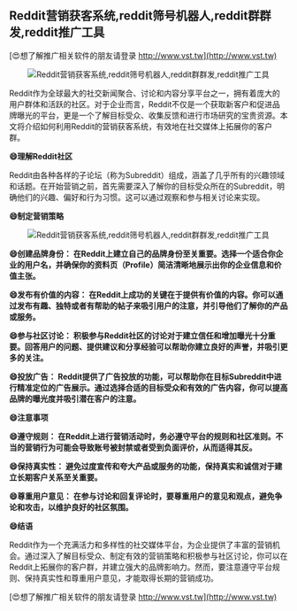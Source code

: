 ## **Reddit营销获客系统,reddit筛号机器人,reddit群群发,reddit推广工具**

[😍想了解推广相关软件的朋友请登录 http://www.vst.tw](http://www.vst.tw)

 <center><img src="https://vst.tw/MP4/tuiguang/png/2.png" alt="Reddit营销获客系统,reddit筛号机器人,reddit群群发,reddit推广工具"></center>

Reddit作为全球最大的社交新闻聚合、讨论和内容分享平台之一，拥有着庞大的用户群体和活跃的社区。对于企业而言，Reddit不仅是一个获取新客户和促进品牌曝光的平台，更是一个了解目标受众、收集反馈和进行市场研究的宝贵资源。本文将介绍如何利用Reddit的营销获客系统，有效地在社交媒体上拓展你的客户群。

**😄理解Reddit社区**

Reddit由各种各样的子论坛（称为Subreddit）组成，涵盖了几乎所有的兴趣领域和话题。在开始营销之前，首先需要深入了解你的目标受众所在的Subreddit，明确他们的兴趣、偏好和行为习惯。这可以通过观察和参与相关讨论来实现。

**😄制定营销策略**

 <center><img src="https://vst.tw/MP4/tuiguang/png/6.png" alt="Reddit营销获客系统,reddit筛号机器人,reddit群群发,reddit推广工具"></center>

**😄创建品牌身份： 在Reddit上建立自己的品牌身份至关重要。选择一个适合你企业的用户名，并确保你的资料页（Profile）简洁清晰地展示出你的企业信息和价值主张。**

**😄发布有价值的内容： 在Reddit上成功的关键在于提供有价值的内容。你可以通过发布有趣、独特或者有帮助的帖子来吸引用户的注意，并引导他们了解你的产品或服务。**

**😄参与社区讨论： 积极参与Reddit社区的讨论对于建立信任和增加曝光十分重要。回答用户的问题、提供建议和分享经验可以帮助你建立良好的声誉，并吸引更多的关注。**

**😄投放广告： Reddit提供了广告投放的功能，可以帮助你在目标Subreddit中进行精准定位的广告展示。通过选择合适的目标受众和有效的广告内容，你可以提高品牌的曝光度并吸引潜在客户的注意。**

**😄注意事项**

**😄遵守规则： 在Reddit上进行营销活动时，务必遵守平台的规则和社区准则。不当的营销行为可能会导致账号被封禁或者受到负面评价，从而适得其反。**

**😄保持真实性： 避免过度宣传和夸大产品或服务的功能，保持真实和诚信对于建立长期客户关系至关重要。**

**😄尊重用户意见： 在参与讨论和回复评论时，要尊重用户的意见和观点，避免争论和攻击，以维护良好的社区氛围。**

**😄结语**

Reddit作为一个充满活力和多样性的社交媒体平台，为企业提供了丰富的营销机会。通过深入了解目标受众、制定有效的营销策略和积极参与社区讨论，你可以在Reddit上拓展你的客户群，并建立强大的品牌影响力。然而，要注意遵守平台规则、保持真实性和尊重用户意见，才能取得长期的营销成功。

[😍想了解推广相关软件的朋友请登录 http://www.vst.tw](http://www.vst.tw)



